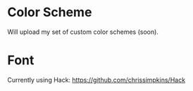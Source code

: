 # Color Scheme 
Will upload my set of custom color schemes (soon).
# Font 
Currently using Hack: https://github.com/chrissimpkins/Hack
